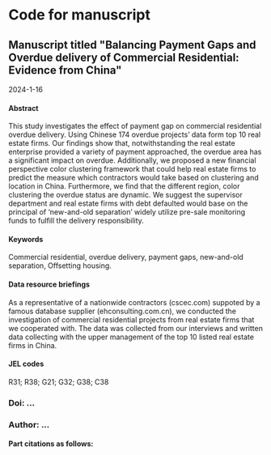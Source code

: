 # Code for manuscript 
## Manuscript titled "Balancing Payment Gaps and Overdue delivery of Commercial Residential: Evidence from China"
2024-1-16
#### Abstract
This study investigates the effect of payment gap on commercial residential overdue delivery. Using Chinese 174 overdue projects’ data form top 10 real estate firms.
Our findings show that, notwithstanding the real estate enterprise provided a variety of payment approached, the overdue area has a significant impact on overdue. Additionally, we proposed a new financial perspective color clustering framework that could help real estate firms to predict the measure which contractors would take based on clustering and location in China. Furthermore, we find that the different region, color clustering the overdue status are dynamic. We suggest the supervisor department and real estate firms with debt defaulted would base on the principal of ‘new-and-old separation’ widely utilize pre-sale monitoring funds to fulfill the delivery responsibility.

#### Keywords
Commercial residential, overdue delivery, payment gaps, new-and-old separation, Offsetting housing.

####  Data resource briefings
As a representative of a nationwide contractors (cscec.com) suppoted by a famous database supplier (ehconsulting.com.cn), we conducted the investigation of commercial residential projects from real estate firms that we cooperated with. The data was collected from our interviews and written data collecting with the upper management of the top 10 listed real estate firms in China.


#### JEL codes
R31; R38; G21; G32; G38; C38


### Doi: ...
### Author: ...

#### Part citations as follows:

